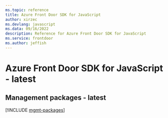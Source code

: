```yaml
---
ms.topic: reference
title: Azure Front Door SDK for JavaScript
author: xirzec
ms.devlang: javascript
ms.data: 09/16/2022
description: Reference for Azure Front Door SDK for JavaScript
ms.service: frontdoor
ms.author: jeffish
---
```

# Azure Front Door SDK for JavaScript - latest

## Management packages - latest
[!INCLUDE [mgmt-packages](front-door-mgmt-index.md)]
